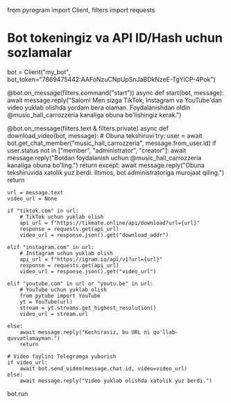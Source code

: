 from pyrogram import Client, filters
import requests

# Bot tokeningiz va API ID/Hash uchun sozlamalar
bot = Client("my_bot", bot_token="7869475442:AAFoNzuCNpUpSnJaBDkNzeE-TgYiCP-4Pok")

@bot.on_message(filters.command("start"))
async def start(bot, message):
    await message.reply("Salom! Men sizga TikTok, Instagram va YouTube'dan video yuklab olishda yordam bera olaman. Foydalanishdan oldin @music_hall_carrozzeria kanaliga obuna bo'lishingiz kerak.")

@bot.on_message(filters.text & filters.private)
async def download_video(bot, message):
    # Obuna tekshiruvi
    try:
        user = await bot.get_chat_member("music_hall_carrozzeria", message.from_user.id)
        if user.status not in ["member", "administrator", "creator"]:
            await message.reply("Botdan foydalanish uchun @music_hall_carrozzeria kanaliga obuna bo'ling.")
            return
    except:
        await message.reply("Obuna tekshiruvida xatolik yuz berdi. Iltimos, bot administratoriga murojaat qiling.")
        return

    url = message.text
    video_url = None

    if "tiktok.com" in url:
        # TikTok uchun yuklab olish
        api_url = f"https://tikmate.online/api/download?url={url}"
        response = requests.get(api_url)
        video_url = response.json().get("download_addr")

    elif "instagram.com" in url:
        # Instagram uchun yuklab olish
        api_url = f"https://igram.io/api/v1?url={url}"
        response = requests.get(api_url)
        video_url = response.json().get("video_url")

    elif "youtube.com" in url or "youtu.be" in url:
        # YouTube uchun yuklab olish
        from pytube import YouTube
        yt = YouTube(url)
        stream = yt.streams.get_highest_resolution()
        video_url = stream.url

    else:
        await message.reply("Kechirasiz, bu URL ni qo'llab-quvvatlamayman.")
        return

    # Video faylini Telegramga yuborish
    if video_url:
        await bot.send_video(message.chat.id, video=video_url)
    else:
        await message.reply("Video yuklab olishda xatolik yuz berdi.")

bot.run
